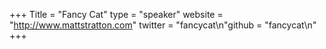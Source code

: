 +++
Title = "Fancy Cat"
type = "speaker"
website = "http://www.mattstratton.com"
twitter = "fancycat\n"github = "fancycat\n"
+++

